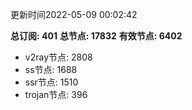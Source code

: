 更新时间2022-05-09 00:02:42

**总订阅: 401**
**总节点: 17832**
**有效节点: 6402**
- v2ray节点: 2808
- ss节点: 1688
- ssr节点: 1510
- trojan节点: 396
